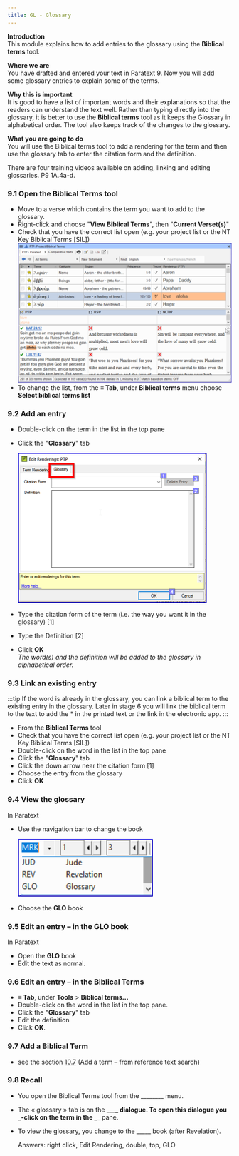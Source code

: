 ```yaml
---
title: GL - Glossary
---
```

**Introduction**  
This module explains how to add entries to the glossary using the **Biblical terms** tool.

**Where we are**  
You have drafted and entered your text in Paratext 9. Now you will add some glossary entries to explain some of the terms.

**Why this is important**  
It is good to have a list of important words and their explanations so that the readers can understand the text well. Rather than typing directly into the glossary, it is better to use the **Biblical terms** tool as it keeps the Glossary in alphabetical order. The tool also keeps track of the changes to the glossary.

**What you are going to do**  
You will use the Biblical terms tool to add a rendering for the term and then use the glossary tab to enter the citation form and the definition.

There are four training videos available on adding, linking and editing glossaries. P9 1A.4a-d.

### 9.1 Open the Biblical Terms tool

-   Move to a verse which contains the term you want to add to the glossary.
-   Right-click and choose "**View Biblical Terms**", then "**Current Verset(s)**"
-   Check that you have the correct list open (e.g. your project list or the NT Key Biblical Terms [SIL])
  ![](../media/2b01905ef3b07447852ee02967bd29ef.png)
-   To change the list, from the **≡ Tab**, under **Biblical terms** menu choose **Select biblical terms list**

### 9.2 Add an entry

-   Double-click on the term in the list in the top pane
-   Click the "**Glossary**" tab

    ![](../media/a72d1e5b782c3521acd208d3ad948806.png)

-   Type the citation form of the term (i.e. the way you want it in the glossary) [1]
-   Type the Definition [2]
-   Click **OK**  
    *The word(s) and the definition will be added to the glossary in alphabetical order.*

### 9.3 Link an existing entry

:::tip
If the word is already in the glossary, you can link a biblical term to the existing entry in the glossary. Later in stage 6 you will link the biblical term to the text to add the \* in the printed text or the link in the electronic app.
:::

-   From the **Biblical Terms** tool
-   Check that you have the correct list open (e.g. your project list or the NT Key Biblical Terms [SIL])
-   Double-click on the word in the list in the top pane
-   Click the "**Glossary**" tab
-   Click the down arrow near the citation form [1]
-   Choose the entry from the glossary
-   Click **OK**

### 9.4 View the glossary

In Paratext

-   Use the navigation bar to change the book

    ![](../media/1ff8980dd966e0b6d022ab9831c08cae.png)

-   Choose the **GLO** book

### 9.5 Edit an entry – in the GLO book

In Paratext

-   Open the **GLO** book
-   Edit the text as normal.

### 9.6 Edit an entry – in the Biblical Terms

-   **≡ Tab**, under **Tools** \> **Biblical terms...**
-   Double-click on the word in the list in the top pane.
-   Click the "**Glossary**" tab
-   Edit the definition
-   Click **OK**.

### 9.7 Add a Biblical Term

-   see the section [10.7](10.BT.md#107Add) (Add a term – from reference text search)

### 9.8 Recall

-   You open the Biblical Terms tool from the \_______\_ menu.
-   The « glossary » tab is on the \__\_**\_ dialogue. To open this dialogue you \_-click on the term in the \_**\_ pane.
-   To view the glossary, you change to the \____\_ book (after Revelation).

    Answers: right click, Edit Rendering, double, top, GLO

